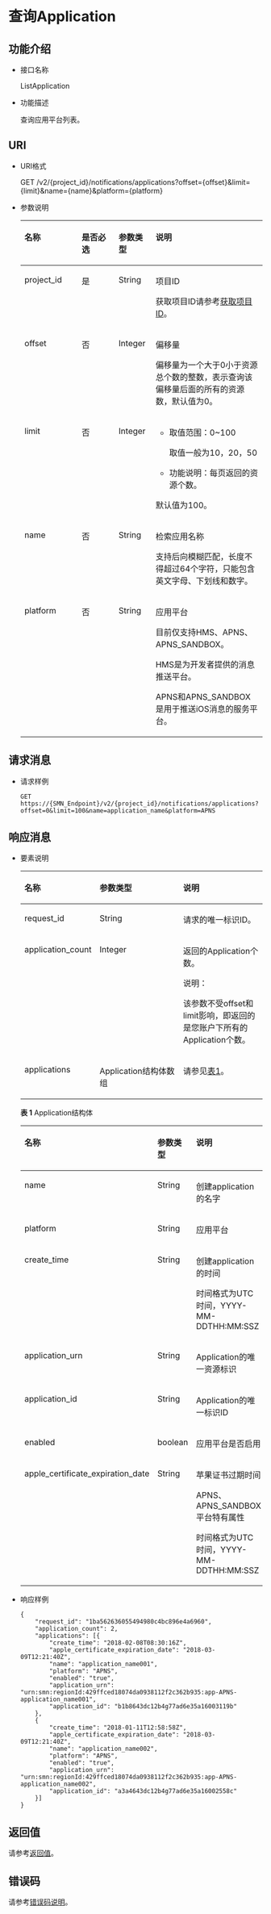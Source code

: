 # 查询Application<a name="smn_api_57004"></a>

## 功能介绍<a name="zh-cn_topic_0118694338_section3715866"></a>

-   接口名称

    ListApplication

-   功能描述

    查询应用平台列表。


## URI<a name="zh-cn_topic_0118694338_section33442794"></a>

-   URI格式

    GET /v2/\{project\_id\}/notifications/applications?offset=\{offset\}&limit=\{limit\}&name=\{name\}&platform=\{platform\}

-   参数说明

    <a name="zh-cn_topic_0118694338_table14235214"></a>
    <table><thead align="left"><tr id="zh-cn_topic_0118694338_row63742381"><th class="cellrowborder" valign="top" width="23.61%" id="mcps1.1.5.1.1"><p id="zh-cn_topic_0118694338_p62859252"><a name="zh-cn_topic_0118694338_p62859252"></a><a name="zh-cn_topic_0118694338_p62859252"></a>名称</p>
    </th>
    <th class="cellrowborder" valign="top" width="15.28%" id="mcps1.1.5.1.2"><p id="zh-cn_topic_0118694338_p58434680"><a name="zh-cn_topic_0118694338_p58434680"></a><a name="zh-cn_topic_0118694338_p58434680"></a>是否必选</p>
    </th>
    <th class="cellrowborder" valign="top" width="15.28%" id="mcps1.1.5.1.3"><p id="zh-cn_topic_0118694338_p35588640"><a name="zh-cn_topic_0118694338_p35588640"></a><a name="zh-cn_topic_0118694338_p35588640"></a>参数类型</p>
    </th>
    <th class="cellrowborder" valign="top" width="45.83%" id="mcps1.1.5.1.4"><p id="zh-cn_topic_0118694338_p64107605"><a name="zh-cn_topic_0118694338_p64107605"></a><a name="zh-cn_topic_0118694338_p64107605"></a>说明</p>
    </th>
    </tr>
    </thead>
    <tbody><tr id="zh-cn_topic_0118694338_row38747780"><td class="cellrowborder" valign="top" width="23.61%" headers="mcps1.1.5.1.1 "><p id="zh-cn_topic_0118694338_p51562446"><a name="zh-cn_topic_0118694338_p51562446"></a><a name="zh-cn_topic_0118694338_p51562446"></a>project_id</p>
    </td>
    <td class="cellrowborder" valign="top" width="15.28%" headers="mcps1.1.5.1.2 "><p id="zh-cn_topic_0118694338_p15808580"><a name="zh-cn_topic_0118694338_p15808580"></a><a name="zh-cn_topic_0118694338_p15808580"></a>是</p>
    </td>
    <td class="cellrowborder" valign="top" width="15.28%" headers="mcps1.1.5.1.3 "><p id="zh-cn_topic_0118694338_p5426640"><a name="zh-cn_topic_0118694338_p5426640"></a><a name="zh-cn_topic_0118694338_p5426640"></a>String</p>
    </td>
    <td class="cellrowborder" valign="top" width="45.83%" headers="mcps1.1.5.1.4 "><p id="zh-cn_topic_0118694338_p36904663"><a name="zh-cn_topic_0118694338_p36904663"></a><a name="zh-cn_topic_0118694338_p36904663"></a>项目ID</p>
    <p id="zh-cn_topic_0118694338_p63706517"><a name="zh-cn_topic_0118694338_p63706517"></a><a name="zh-cn_topic_0118694338_p63706517"></a>获取项目ID请参考<a href="获取项目ID.md">获取项目ID</a>。</p>
    </td>
    </tr>
    <tr id="zh-cn_topic_0118694338_row24458081"><td class="cellrowborder" valign="top" width="23.61%" headers="mcps1.1.5.1.1 "><p id="zh-cn_topic_0118694338_p34947511"><a name="zh-cn_topic_0118694338_p34947511"></a><a name="zh-cn_topic_0118694338_p34947511"></a>offset</p>
    </td>
    <td class="cellrowborder" valign="top" width="15.28%" headers="mcps1.1.5.1.2 "><p id="zh-cn_topic_0118694338_p12176142"><a name="zh-cn_topic_0118694338_p12176142"></a><a name="zh-cn_topic_0118694338_p12176142"></a>否</p>
    </td>
    <td class="cellrowborder" valign="top" width="15.28%" headers="mcps1.1.5.1.3 "><p id="zh-cn_topic_0118694338_p46743437"><a name="zh-cn_topic_0118694338_p46743437"></a><a name="zh-cn_topic_0118694338_p46743437"></a>Integer</p>
    </td>
    <td class="cellrowborder" valign="top" width="45.83%" headers="mcps1.1.5.1.4 "><p id="p146581828102110"><a name="p146581828102110"></a><a name="p146581828102110"></a>偏移量</p>
    <p id="p21821344207"><a name="p21821344207"></a><a name="p21821344207"></a>偏移量为一个大于0小于资源总个数的整数，表示查询该偏移量后面的所有的资源数，默认值为0。</p>
    </td>
    </tr>
    <tr id="zh-cn_topic_0118694338_row32791127"><td class="cellrowborder" valign="top" width="23.61%" headers="mcps1.1.5.1.1 "><p id="zh-cn_topic_0118694338_p38835591"><a name="zh-cn_topic_0118694338_p38835591"></a><a name="zh-cn_topic_0118694338_p38835591"></a>limit</p>
    </td>
    <td class="cellrowborder" valign="top" width="15.28%" headers="mcps1.1.5.1.2 "><p id="zh-cn_topic_0118694338_p58675139"><a name="zh-cn_topic_0118694338_p58675139"></a><a name="zh-cn_topic_0118694338_p58675139"></a>否</p>
    </td>
    <td class="cellrowborder" valign="top" width="15.28%" headers="mcps1.1.5.1.3 "><p id="zh-cn_topic_0118694338_p55065844"><a name="zh-cn_topic_0118694338_p55065844"></a><a name="zh-cn_topic_0118694338_p55065844"></a>Integer</p>
    </td>
    <td class="cellrowborder" valign="top" width="45.83%" headers="mcps1.1.5.1.4 "><a name="ul38160342182720"></a><a name="ul38160342182720"></a><ul id="ul38160342182720"><li>取值范围：0~100<p id="p3980022182720"><a name="p3980022182720"></a><a name="p3980022182720"></a>取值一般为10，20，50</p>
    </li><li>功能说明：每页返回的资源个数。</li></ul>
    <p id="p5184153012911"><a name="p5184153012911"></a><a name="p5184153012911"></a>默认值为100。</p>
    </td>
    </tr>
    <tr id="zh-cn_topic_0118694338_row24401147"><td class="cellrowborder" valign="top" width="23.61%" headers="mcps1.1.5.1.1 "><p id="zh-cn_topic_0118694338_p30335854"><a name="zh-cn_topic_0118694338_p30335854"></a><a name="zh-cn_topic_0118694338_p30335854"></a>name</p>
    </td>
    <td class="cellrowborder" valign="top" width="15.28%" headers="mcps1.1.5.1.2 "><p id="zh-cn_topic_0118694338_p41285147"><a name="zh-cn_topic_0118694338_p41285147"></a><a name="zh-cn_topic_0118694338_p41285147"></a>否</p>
    </td>
    <td class="cellrowborder" valign="top" width="15.28%" headers="mcps1.1.5.1.3 "><p id="zh-cn_topic_0118694338_p55762600"><a name="zh-cn_topic_0118694338_p55762600"></a><a name="zh-cn_topic_0118694338_p55762600"></a>String</p>
    </td>
    <td class="cellrowborder" valign="top" width="45.83%" headers="mcps1.1.5.1.4 "><p id="p1326911332020"><a name="p1326911332020"></a><a name="p1326911332020"></a>检索应用名称</p>
    <p id="zh-cn_topic_0118694338_p20476733"><a name="zh-cn_topic_0118694338_p20476733"></a><a name="zh-cn_topic_0118694338_p20476733"></a>支持后向模糊匹配，长度不得超过64个字符，只能包含英文字母、下划线和数字。</p>
    </td>
    </tr>
    <tr id="zh-cn_topic_0118694338_row29371040"><td class="cellrowborder" valign="top" width="23.61%" headers="mcps1.1.5.1.1 "><p id="zh-cn_topic_0118694338_p30244017"><a name="zh-cn_topic_0118694338_p30244017"></a><a name="zh-cn_topic_0118694338_p30244017"></a>platform</p>
    </td>
    <td class="cellrowborder" valign="top" width="15.28%" headers="mcps1.1.5.1.2 "><p id="zh-cn_topic_0118694338_p33846344"><a name="zh-cn_topic_0118694338_p33846344"></a><a name="zh-cn_topic_0118694338_p33846344"></a>否</p>
    </td>
    <td class="cellrowborder" valign="top" width="15.28%" headers="mcps1.1.5.1.3 "><p id="zh-cn_topic_0118694338_p57199306"><a name="zh-cn_topic_0118694338_p57199306"></a><a name="zh-cn_topic_0118694338_p57199306"></a>String</p>
    </td>
    <td class="cellrowborder" valign="top" width="45.83%" headers="mcps1.1.5.1.4 "><p id="zh-cn_topic_0118694338_p2632225"><a name="zh-cn_topic_0118694338_p2632225"></a><a name="zh-cn_topic_0118694338_p2632225"></a>应用平台</p>
    <p id="p168001951808"><a name="p168001951808"></a><a name="p168001951808"></a>目前仅支持HMS、APNS、APNS_SANDBOX。</p>
    <p id="p13766536143619"><a name="p13766536143619"></a><a name="p13766536143619"></a>HMS是为开发者提供的消息推送平台。</p>
    <p id="p15471145103612"><a name="p15471145103612"></a><a name="p15471145103612"></a>APNS和APNS_SANDBOX是用于推送iOS消息的服务平台。</p>
    </td>
    </tr>
    </tbody>
    </table>


## 请求消息<a name="zh-cn_topic_0118694338_section32549690"></a>

-   请求样例

    ```
    GET https://{SMN_Endpoint}/v2/{project_id}/notifications/applications?offset=0&limit=100&name=application_name&platform=APNS
    ```


## 响应消息<a name="zh-cn_topic_0118694338_section24511755"></a>

-   要素说明

    <a name="zh-cn_topic_0118694338_table21510401"></a>
    <table><thead align="left"><tr id="zh-cn_topic_0118694338_row56111205"><th class="cellrowborder" valign="top" width="29.872987298729875%" id="mcps1.1.4.1.1"><p id="zh-cn_topic_0118694338_p48713786"><a name="zh-cn_topic_0118694338_p48713786"></a><a name="zh-cn_topic_0118694338_p48713786"></a>名称</p>
    </th>
    <th class="cellrowborder" valign="top" width="35.063506350635066%" id="mcps1.1.4.1.2"><p id="zh-cn_topic_0118694338_p53502616"><a name="zh-cn_topic_0118694338_p53502616"></a><a name="zh-cn_topic_0118694338_p53502616"></a>参数类型</p>
    </th>
    <th class="cellrowborder" valign="top" width="35.063506350635066%" id="mcps1.1.4.1.3"><p id="zh-cn_topic_0118694338_p38744614"><a name="zh-cn_topic_0118694338_p38744614"></a><a name="zh-cn_topic_0118694338_p38744614"></a>说明</p>
    </th>
    </tr>
    </thead>
    <tbody><tr id="zh-cn_topic_0118694338_row62145011"><td class="cellrowborder" valign="top" width="29.872987298729875%" headers="mcps1.1.4.1.1 "><p id="zh-cn_topic_0118694338_p581122"><a name="zh-cn_topic_0118694338_p581122"></a><a name="zh-cn_topic_0118694338_p581122"></a>request_id</p>
    </td>
    <td class="cellrowborder" valign="top" width="35.063506350635066%" headers="mcps1.1.4.1.2 "><p id="zh-cn_topic_0118694338_p47070946"><a name="zh-cn_topic_0118694338_p47070946"></a><a name="zh-cn_topic_0118694338_p47070946"></a>String</p>
    </td>
    <td class="cellrowborder" valign="top" width="35.063506350635066%" headers="mcps1.1.4.1.3 "><p id="zh-cn_topic_0118694338_p54650299"><a name="zh-cn_topic_0118694338_p54650299"></a><a name="zh-cn_topic_0118694338_p54650299"></a>请求的唯一标识ID。</p>
    </td>
    </tr>
    <tr id="zh-cn_topic_0118694338_row44511700"><td class="cellrowborder" valign="top" width="29.872987298729875%" headers="mcps1.1.4.1.1 "><p id="zh-cn_topic_0118694338_p48677920"><a name="zh-cn_topic_0118694338_p48677920"></a><a name="zh-cn_topic_0118694338_p48677920"></a>application_count</p>
    </td>
    <td class="cellrowborder" valign="top" width="35.063506350635066%" headers="mcps1.1.4.1.2 "><p id="zh-cn_topic_0118694338_p50597473"><a name="zh-cn_topic_0118694338_p50597473"></a><a name="zh-cn_topic_0118694338_p50597473"></a>Integer</p>
    </td>
    <td class="cellrowborder" valign="top" width="35.063506350635066%" headers="mcps1.1.4.1.3 "><p id="zh-cn_topic_0118694338_p4754687"><a name="zh-cn_topic_0118694338_p4754687"></a><a name="zh-cn_topic_0118694338_p4754687"></a>返回的Application个数。</p>
    <div class="note" id="note48698383125"><a name="note48698383125"></a><a name="note48698383125"></a><span class="notetitle"> 说明： </span><div class="notebody"><p id="p452954191219"><a name="p452954191219"></a><a name="p452954191219"></a>该参数不受offset和limit影响，即返回的是您账户下所有的Application个数。</p>
    </div></div>
    </td>
    </tr>
    <tr id="zh-cn_topic_0118694338_row43615216"><td class="cellrowborder" valign="top" width="29.872987298729875%" headers="mcps1.1.4.1.1 "><p id="zh-cn_topic_0118694338_p43171571"><a name="zh-cn_topic_0118694338_p43171571"></a><a name="zh-cn_topic_0118694338_p43171571"></a>applications</p>
    </td>
    <td class="cellrowborder" valign="top" width="35.063506350635066%" headers="mcps1.1.4.1.2 "><p id="zh-cn_topic_0118694338_p7236400"><a name="zh-cn_topic_0118694338_p7236400"></a><a name="zh-cn_topic_0118694338_p7236400"></a>Application结构体数组</p>
    </td>
    <td class="cellrowborder" valign="top" width="35.063506350635066%" headers="mcps1.1.4.1.3 "><p id="zh-cn_topic_0118694338_p49277517"><a name="zh-cn_topic_0118694338_p49277517"></a><a name="zh-cn_topic_0118694338_p49277517"></a>请参见<a href="#table1818919447461">表1</a>。</p>
    </td>
    </tr>
    </tbody>
    </table>

    **表 1**  Application结构体

    <a name="table1818919447461"></a>
    <table><thead align="left"><tr id="row19313104494614"><th class="cellrowborder" valign="top" width="37%" id="mcps1.2.4.1.1"><p id="p163137442461"><a name="p163137442461"></a><a name="p163137442461"></a>名称</p>
    </th>
    <th class="cellrowborder" valign="top" width="20%" id="mcps1.2.4.1.2"><p id="p1331310442465"><a name="p1331310442465"></a><a name="p1331310442465"></a>参数类型</p>
    </th>
    <th class="cellrowborder" valign="top" width="43%" id="mcps1.2.4.1.3"><p id="p131344414469"><a name="p131344414469"></a><a name="p131344414469"></a>说明</p>
    </th>
    </tr>
    </thead>
    <tbody><tr id="row831311441463"><td class="cellrowborder" valign="top" width="37%" headers="mcps1.2.4.1.1 "><p id="p5313164484617"><a name="p5313164484617"></a><a name="p5313164484617"></a>name</p>
    </td>
    <td class="cellrowborder" valign="top" width="20%" headers="mcps1.2.4.1.2 "><p id="p83134441465"><a name="p83134441465"></a><a name="p83134441465"></a>String</p>
    </td>
    <td class="cellrowborder" valign="top" width="43%" headers="mcps1.2.4.1.3 "><p id="p331384434618"><a name="p331384434618"></a><a name="p331384434618"></a>创建application的名字</p>
    </td>
    </tr>
    <tr id="row2313444194610"><td class="cellrowborder" valign="top" width="37%" headers="mcps1.2.4.1.1 "><p id="p1231324416469"><a name="p1231324416469"></a><a name="p1231324416469"></a>platform</p>
    </td>
    <td class="cellrowborder" valign="top" width="20%" headers="mcps1.2.4.1.2 "><p id="p531316443465"><a name="p531316443465"></a><a name="p531316443465"></a>String</p>
    </td>
    <td class="cellrowborder" valign="top" width="43%" headers="mcps1.2.4.1.3 "><p id="p1531312448463"><a name="p1531312448463"></a><a name="p1531312448463"></a>应用平台</p>
    </td>
    </tr>
    <tr id="row4313184413460"><td class="cellrowborder" valign="top" width="37%" headers="mcps1.2.4.1.1 "><p id="p12313114464614"><a name="p12313114464614"></a><a name="p12313114464614"></a>create_time</p>
    </td>
    <td class="cellrowborder" valign="top" width="20%" headers="mcps1.2.4.1.2 "><p id="p231314474610"><a name="p231314474610"></a><a name="p231314474610"></a>String</p>
    </td>
    <td class="cellrowborder" valign="top" width="43%" headers="mcps1.2.4.1.3 "><p id="p7313154484612"><a name="p7313154484612"></a><a name="p7313154484612"></a>创建application的时间</p>
    <p id="p119351732132717"><a name="p119351732132717"></a><a name="p119351732132717"></a>时间格式为UTC时间，YYYY-MM-DDTHH:MM:SSZ</p>
    </td>
    </tr>
    <tr id="row43132445462"><td class="cellrowborder" valign="top" width="37%" headers="mcps1.2.4.1.1 "><p id="p13131442464"><a name="p13131442464"></a><a name="p13131442464"></a>application_urn</p>
    </td>
    <td class="cellrowborder" valign="top" width="20%" headers="mcps1.2.4.1.2 "><p id="p131334434614"><a name="p131334434614"></a><a name="p131334434614"></a>String</p>
    </td>
    <td class="cellrowborder" valign="top" width="43%" headers="mcps1.2.4.1.3 "><p id="p173133443463"><a name="p173133443463"></a><a name="p173133443463"></a>Application的唯一资源标识</p>
    </td>
    </tr>
    <tr id="row289343131615"><td class="cellrowborder" valign="top" width="37%" headers="mcps1.2.4.1.1 "><p id="p2089333115161"><a name="p2089333115161"></a><a name="p2089333115161"></a>application_id</p>
    </td>
    <td class="cellrowborder" valign="top" width="20%" headers="mcps1.2.4.1.2 "><p id="p1889393110168"><a name="p1889393110168"></a><a name="p1889393110168"></a>String</p>
    </td>
    <td class="cellrowborder" valign="top" width="43%" headers="mcps1.2.4.1.3 "><p id="p16893123191610"><a name="p16893123191610"></a><a name="p16893123191610"></a>Application的唯一标识ID</p>
    </td>
    </tr>
    <tr id="row1831315443466"><td class="cellrowborder" valign="top" width="37%" headers="mcps1.2.4.1.1 "><p id="p131313444465"><a name="p131313444465"></a><a name="p131313444465"></a>enabled</p>
    </td>
    <td class="cellrowborder" valign="top" width="20%" headers="mcps1.2.4.1.2 "><p id="p7313174410466"><a name="p7313174410466"></a><a name="p7313174410466"></a>boolean</p>
    </td>
    <td class="cellrowborder" valign="top" width="43%" headers="mcps1.2.4.1.3 "><p id="p103131744204619"><a name="p103131744204619"></a><a name="p103131744204619"></a>应用平台是否启用</p>
    </td>
    </tr>
    <tr id="row831324418465"><td class="cellrowborder" valign="top" width="37%" headers="mcps1.2.4.1.1 "><p id="p11313044104612"><a name="p11313044104612"></a><a name="p11313044104612"></a>apple_certificate_expiration_date</p>
    </td>
    <td class="cellrowborder" valign="top" width="20%" headers="mcps1.2.4.1.2 "><p id="p331317449461"><a name="p331317449461"></a><a name="p331317449461"></a>String</p>
    </td>
    <td class="cellrowborder" valign="top" width="43%" headers="mcps1.2.4.1.3 "><p id="p1331374494615"><a name="p1331374494615"></a><a name="p1331374494615"></a>苹果证书过期时间</p>
    <p id="p3129141254019"><a name="p3129141254019"></a><a name="p3129141254019"></a>APNS、APNS_SANDBOX平台特有属性</p>
    <p id="p151901011102817"><a name="p151901011102817"></a><a name="p151901011102817"></a>时间格式为UTC时间，YYYY-MM-DDTHH:MM:SSZ</p>
    </td>
    </tr>
    </tbody>
    </table>

-   响应样例

    ```
    {
        "request_id": "1ba562636055494980c4bc896e4a6960",
        "application_count": 2,
        "applications": [{
            "create_time": "2018-02-08T08:30:16Z",
            "apple_certificate_expiration_date": "2018-03-09T12:21:40Z",
            "name": "application_name001",
            "platform": "APNS",
            "enabled": "true",
            "application_urn": "urn:smn:regionId:429ffced18074da0938112f2c362b935:app-APNS-application_name001",
            "application_id": "b1b8643dc12b4g77ad6e35a16003119b"
        },
        {
            "create_time": "2018-01-11T12:58:58Z",
            "apple_certificate_expiration_date": "2018-03-09T12:21:40Z",
            "name": "application_name002",
            "platform": "APNS",
            "enabled": "true",
            "application_urn": "urn:smn:regionId:429ffced18074da0938112f2c362b935:app-APNS-application_name002",
            "application_id": "a3a4643dc12b4g77ad6e35a16002558c"
        }]
    }
    ```


## 返回值<a name="section242171292113"></a>

请参考[返回值](返回值.md)。

## 错误码<a name="section73211020122511"></a>

请参考[错误码说明](错误码说明.md)。

